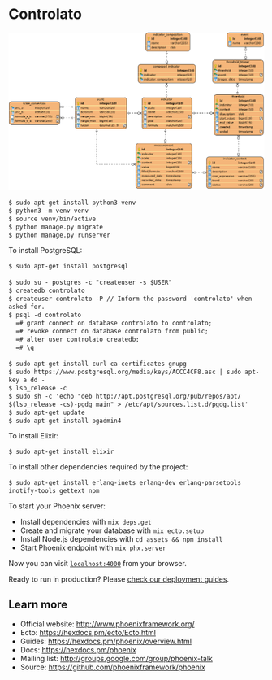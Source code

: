 # Controlato

![Entity Relationship Diagram](docs/images/entity-relationship-diagram.png)

    $ sudo apt-get install python3-venv
    $ python3 -m venv venv
    $ source venv/bin/active
    $ python manage.py migrate
    $ python manage.py runserver

To install PostgreSQL:

    $ sudo apt-get install postgresql

    $ sudo su - postgres -c "createuser -s $USER"
    $ createdb controlato
    $ createuser controlato -P // Inform the password 'controlato' when asked for.
    $ psql -d controlato
      =# grant connect on database controlato to controlato;
      =# revoke connect on database controlato from public;
      =# alter user controlato createdb;
      =# \q

    $ sudo apt-get install curl ca-certificates gnupg
    $ sudo https://www.postgresql.org/media/keys/ACCC4CF8.asc | sudo apt-key a dd -
    $ lsb_release -c
    $ sudo sh -c 'echo "deb http://apt.postgresql.org/pub/repos/apt/ $(lsb_release -cs)-pgdg main" > /etc/apt/sources.list.d/pgdg.list'
    $ sudo apt-get update
    $ sudo apt-get install pgadmin4

To install Elixir:

    $ sudo apt-get install elixir 
  
To install other dependencies required by the project:

    $ sudo apt-get install erlang-inets erlang-dev erlang-parsetools inotify-tools gettext npm

To start your Phoenix server:

  * Install dependencies with `mix deps.get`
  * Create and migrate your database with `mix ecto.setup`
  * Install Node.js dependencies with `cd assets && npm install`
  * Start Phoenix endpoint with `mix phx.server`

Now you can visit [`localhost:4000`](http://localhost:4000) from your browser.

Ready to run in production? Please [check our deployment guides](https://hexdocs.pm/phoenix/deployment.html).

## Learn more

  * Official website: http://www.phoenixframework.org/
  * Ecto: https://hexdocs.pm/ecto/Ecto.html
  * Guides: https://hexdocs.pm/phoenix/overview.html
  * Docs: https://hexdocs.pm/phoenix
  * Mailing list: http://groups.google.com/group/phoenix-talk
  * Source: https://github.com/phoenixframework/phoenix
